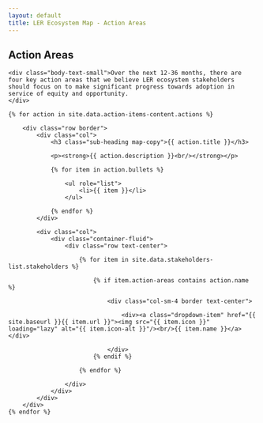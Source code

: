 ```yaml
---
layout: default
title: LER Ecosystem Map - Action Areas
---
```

<div class="container-fluid">
	<h2 class="sub-heading imagine">Action Areas</h2>

	<div class="body-text-small">Over the next 12-36 months, there are four key action areas that we believe LER ecosystem stakeholders should focus on to make significant progress towards adoption in service of equity and opportunity.
	</div>

	{% for action in site.data.action-items-content.actions %}

		<div class="row border">
			<div class="col">
				<h3 class="sub-heading map-copy">{{ action.title }}</h3>

				<p><strong>{{ action.description }}<br/></strong></p>

				{% for item in action.bullets %}

					<ul role="list">
						<li>{{ item }}</li>
					</ul>

				{% endfor %}
			</div>

			<div class="col">
				<div class="container-fluid">
					<div class="row text-center">

						{% for item in site.data.stakeholders-list.stakeholders %}

							{% if item.action-areas contains action.name %}
						
								<div class="col-sm-4 border text-center">

									<div><a class="dropdown-item" href="{{ site.baseurl }}{{ item.url }}"><img src="{{ item.icon }}" loading="lazy" alt="{{ item.icon-alt }}"/><br/>{{ item.name }}</a></div>

								</div> 
							{% endif %}	

						{% endfor %}

					</div>
				</div>
			</div>
		</div>
	{% endfor %}
</div>

